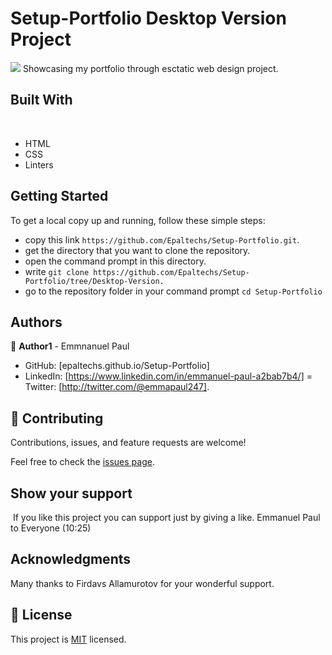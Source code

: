 # Setup-Portfolio Desktop Version Project
![](https://img.shields.io/badge/Microverse-blueviolet)
​
Showcasing my portfolio through esctatic web design project.

## Built With
​
- HTML 
- CSS
- Linters
​
​
## Getting Started
To get a local copy up and running, follow these simple steps:

- copy this link `https://github.com/Epaltechs/Setup-Portfolio.git`.
- get the directory that you want to clone the repository.
- open the command prompt in this directory.
- write `git clone https://github.com/Epaltechs/Setup-Portfolio/tree/Desktop-Version.`
- go to the repository folder in your command prompt `cd Setup-Portfolio`

## Authors
👤 **Author1**
​- Emmnanuel Paul
- GitHub: [epaltechs.github.io/Setup-Portfolio]
- LinkedIn: [https://www.linkedin.com/in/emmanuel-paul-a2bab7b4/]
= Twitter: [http://twitter.com/@emmapaul247].
​
## 🤝 Contributing

Contributions, issues, and feature requests are welcome!

Feel free to check the [issues page](https://github.com/Epaltechs/Setup-Portfolio/issues).

## Show your support
​
If you like this project you can support just by giving a like.
Emmanuel Paul to Everyone (10:25)

## Acknowledgments
Many thanks to Firdavs Allamurotov for your wonderful support.

## 📝 License

This project is [MIT](./MIT.md) licensed.